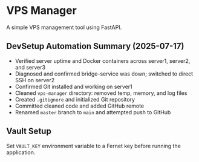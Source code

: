 # VPS Manager

A simple VPS management tool using FastAPI.

## DevSetup Automation Summary (2025-07-17)

- Verified server uptime and Docker containers across server1, server2, and server3
- Diagnosed and confirmed bridge-service was down; switched to direct SSH on server2
- Confirmed Git installed and working on server1
- Cleaned `vps-manager` directory: removed temp, memory, and log files
- Created `.gitignore` and initialized Git repository
- Committed cleaned code and added GitHub remote
- Renamed `master` branch to `main` and attempted push to GitHub


## Vault Setup
Set `VAULT_KEY` environment variable to a Fernet key before running the application.

